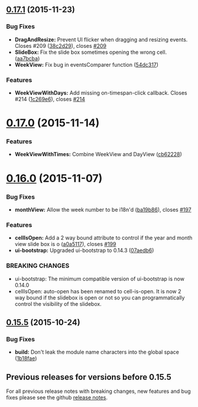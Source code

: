 <a name="0.17.1"></a>
## [0.17.1](https://github.com/mattlewis92/angular-bootstrap-calendar/compare/0.17.0...v0.17.1) (2015-11-23)


### Bug Fixes

* **DragAndResize:** Prevent UI flicker when dragging and resizing events. Closes #209 ([38c2d29](https://github.com/mattlewis92/angular-bootstrap-calendar/commit/38c2d29)), closes [#209](https://github.com/mattlewis92/angular-bootstrap-calendar/issues/209)
* **SlideBox:** Fix the slide box sometimes opening the wrong cell. ([aa7bcba](https://github.com/mattlewis92/angular-bootstrap-calendar/commit/aa7bcba))
* **WeekView:** Fix bug in eventsComparer function ([54dc317](https://github.com/mattlewis92/angular-bootstrap-calendar/commit/54dc317))

### Features

* **WeekViewWithDays:** Add missing on-timespan-click callback. Closes #214 ([1c269e6](https://github.com/mattlewis92/angular-bootstrap-calendar/commit/1c269e6)), closes [#214](https://github.com/mattlewis92/angular-bootstrap-calendar/issues/214)



<a name="0.17.0"></a>
# [0.17.0](https://github.com/mattlewis92/angular-bootstrap-calendar/compare/0.16.0...v0.17.0) (2015-11-14)


### Features

* **WeekViewWithTimes:** Combine WeekView and DayView ([cb62228](https://github.com/mattlewis92/angular-bootstrap-calendar/commit/cb62228))



<a name="0.16.0"></a>
# [0.16.0](https://github.com/mattlewis92/angular-bootstrap-calendar/compare/0.15.5...v0.16.0) (2015-11-07)


### Bug Fixes

* **monthView:** Allow the week number to be i18n'd ([ba19b86](https://github.com/mattlewis92/angular-bootstrap-calendar/commit/ba19b86)), closes [#197](https://github.com/mattlewis92/angular-bootstrap-calendar/issues/197)

### Features

* **cellIsOpen:** Add a 2 way bound attribute to control if the year and month view slide box is o ([a0a5117](https://github.com/mattlewis92/angular-bootstrap-calendar/commit/a0a5117)), closes [#199](https://github.com/mattlewis92/angular-bootstrap-calendar/issues/199)
* **ui-bootstrap:** Upgraded ui-bootstrap to 0.14.3 ([07aedb6](https://github.com/mattlewis92/angular-bootstrap-calendar/commit/07aedb6))


### BREAKING CHANGES

* ui-bootstrap: The minimum compatible version of ui-bootstrap is now 0.14.0
* cellIsOpen: auto-open has been renamed to cell-is-open. It is now 2 way bound if the slidebox is open or not so
you can programmatically control the visibility of the slidebox.



<a name="0.15.5"></a>
## [0.15.5](https://github.com/mattlewis92/angular-bootstrap-calendar/compare/0.15.4...v0.15.5) (2015-10-24)


### Bug Fixes

* **build:** Don't leak the module name characters into the global space ([1b18fae](https://github.com/mattlewis92/angular-bootstrap-calendar/commit/1b18fae))


## Previous releases for versions before 0.15.5

For all previous release notes with breaking changes, new features and bug fixes please see the github [release notes](https://github.com/mattlewis92/angular-bootstrap-calendar/releases).

